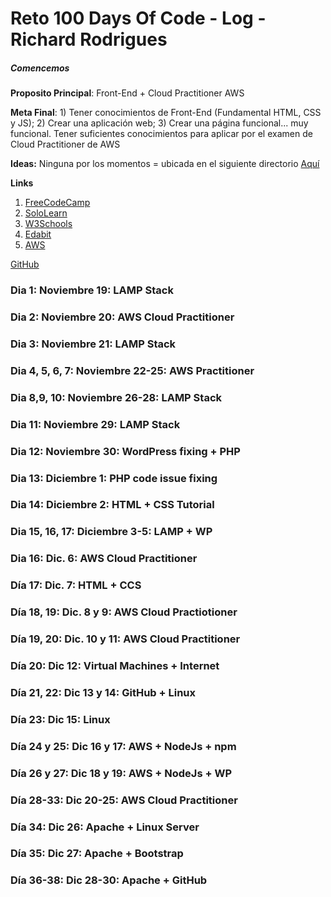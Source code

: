 # Reto 100 Days Of Code - Log - Richard Rodrigues

##### Comencemos

**Proposito Principal**: Front-End + Cloud Practitioner AWS

**Meta Final**: 1) Tener conocimientos de Front-End (Fundamental HTML, CSS y JS); 2) Crear una aplicación web; 3) Crear una página funcional... muy funcional.
Tener suficientes conocimientos para aplicar por el examen de Cloud Practitioner de AWS

**Ideas:** Ninguna por los momentos = ubicada en el siguiente directorio [Aquí](www.google.com)

**Links**
1. [FreeCodeCamp](https://www.freecodecamp.org/)
2. [SoloLearn](https://www.sololearn.com/)
3. [W3Schools](https://www.w3schools.com/)
4. [Edabit](https://edabit.com/challenges)
5. [AWS](https://www.aws.training/Details/eLearning?id=60697)

[GitHub](https://github.com/rich1n/100-days-rich1n)


### Dia 1: Noviembre 19: LAMP Stack
### Dia 2: Noviembre 20: AWS Cloud Practitioner
### Dia 3: Noviembre 21: LAMP Stack
### Dia 4, 5, 6, 7: Noviembre 22-25: AWS Practitioner
### Dia 8,9, 10: Noviembre 26-28: LAMP Stack
### Dia 11: Noviembre 29: LAMP Stack
### Dia 12: Noviembre 30: WordPress fixing + PHP
### Dia 13: Diciembre 1: PHP code issue fixing
### Dia 14: Diciembre 2: HTML + CSS Tutorial
### Dia 15, 16, 17: Diciembre 3-5: LAMP + WP
### Dia 16: Dic. 6: AWS Cloud Practitioner
### Día 17: Dic. 7: HTML + CCS
### Día 18, 19: Dic. 8 y 9: AWS Cloud Practiotioner
### Día 19, 20: Dic. 10 y 11: AWS Cloud Practitioner
### Día 20: Dic 12: Virtual Machines + Internet
### Día 21, 22: Dic 13 y 14: GitHub + Linux
### Día 23: Dic 15: Linux
### Día 24 y 25: Dic 16 y 17: AWS + NodeJs + npm
### Día 26 y 27: Dic 18 y 19: AWS + NodeJs + WP
### Día 28-33: Dic 20-25: AWS Cloud Practitioner
### Día 34: Dic 26: Apache + Linux Server
### Día 35: Dic 27: Apache + Bootstrap
### Día 36-38: Dic 28-30: Apache + GitHub

